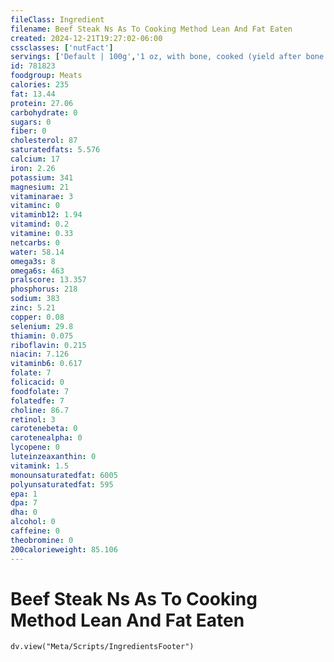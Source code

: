 ```yaml
---
fileClass: Ingredient
filename: Beef Steak Ns As To Cooking Method Lean And Fat Eaten
created: 2024-12-21T19:27:02-06:00
cssclasses: ['nutFact']
servings: ['Default | 100g','1 oz, with bone, cooked (yield after bone removed) | 23','1 oz, with bone, raw (yield after cooking, bone removed) | 17','1 oz, boneless, cooked | 28','1 oz, boneless, raw (yield after cooking) | 22','1 cubic inch, boneless, cooked | 17','1 cup, cooked, diced | 134','1 small steak (yield after cooking, bone removed) | 153','1 medium steak (yield after cooking, bone removed) | 204','1 large steak (yield after cooking, bone removed) | 272']
id: 781823
foodgroup: Meats
calories: 235
fat: 13.44
protein: 27.06
carbohydrate: 0
sugars: 0
fiber: 0
cholesterol: 87
saturatedfats: 5.576
calcium: 17
iron: 2.26
potassium: 341
magnesium: 21
vitaminarae: 3
vitaminc: 0
vitaminb12: 1.94
vitamind: 0.2
vitamine: 0.33
netcarbs: 0
water: 58.14
omega3s: 8
omega6s: 463
pralscore: 13.357
phosphorus: 218
sodium: 383
zinc: 5.21
copper: 0.08
selenium: 29.8
thiamin: 0.075
riboflavin: 0.215
niacin: 7.126
vitaminb6: 0.617
folate: 7
folicacid: 0
foodfolate: 7
folatedfe: 7
choline: 86.7
retinol: 3
carotenebeta: 0
carotenealpha: 0
lycopene: 0
luteinzeaxanthin: 0
vitamink: 1.5
monounsaturatedfat: 6005
polyunsaturatedfat: 595
epa: 1
dpa: 7
dha: 0
alcohol: 0
caffeine: 0
theobromine: 0
200calorieweight: 85.106
---
```


# Beef Steak Ns As To Cooking Method Lean And Fat Eaten

```dataviewjs
dv.view("Meta/Scripts/IngredientsFooter")
```